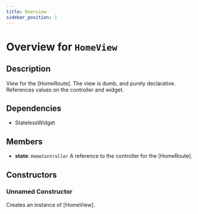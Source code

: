 ```yaml
---
title: Overview
sidebar_position: 1
---
```


# Overview for `HomeView`

## Description

View for the [HomeRoute]. The view is dumb, and purely declarative. References values
 on the controller and widget.

## Dependencies

- StatelessWidget

## Members

- **state**: `HomeController`
  A reference to the controller for the [HomeRoute].

## Constructors

### Unnamed Constructor
Creates an instance of [HomeView].

